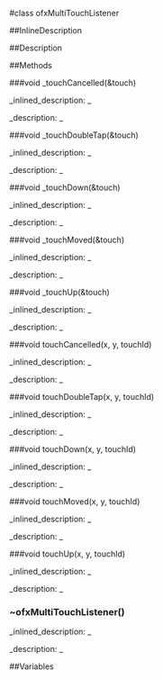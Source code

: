 #class ofxMultiTouchListener


<!--
_visible: True_
_advanced: False_
_istemplated: False_
-->

##InlineDescription






##Description






##Methods



###void _touchCancelled(&touch)

<!--
_syntax: _touchCancelled(&touch)_
_name: _touchCancelled_
_returns: void_
_returns_description: _
_parameters: ofTouchEventArgs &touch_
_access: public_
_version_started: 007_
_version_deprecated: _
_summary: _
_constant: False_
_static: False_
_visible: True_
_advanced: False_
-->

_inlined_description: _








_description: _








<!----------------------------------------------------------------------------->

###void _touchDoubleTap(&touch)

<!--
_syntax: _touchDoubleTap(&touch)_
_name: _touchDoubleTap_
_returns: void_
_returns_description: _
_parameters: ofTouchEventArgs &touch_
_access: public_
_version_started: 007_
_version_deprecated: _
_summary: _
_constant: False_
_static: False_
_visible: True_
_advanced: False_
-->

_inlined_description: _








_description: _








<!----------------------------------------------------------------------------->

###void _touchDown(&touch)

<!--
_syntax: _touchDown(&touch)_
_name: _touchDown_
_returns: void_
_returns_description: _
_parameters: ofTouchEventArgs &touch_
_access: public_
_version_started: 007_
_version_deprecated: _
_summary: _
_constant: False_
_static: False_
_visible: True_
_advanced: False_
-->

_inlined_description: _








_description: _








<!----------------------------------------------------------------------------->

###void _touchMoved(&touch)

<!--
_syntax: _touchMoved(&touch)_
_name: _touchMoved_
_returns: void_
_returns_description: _
_parameters: ofTouchEventArgs &touch_
_access: public_
_version_started: 007_
_version_deprecated: _
_summary: _
_constant: False_
_static: False_
_visible: True_
_advanced: False_
-->

_inlined_description: _








_description: _








<!----------------------------------------------------------------------------->

###void _touchUp(&touch)

<!--
_syntax: _touchUp(&touch)_
_name: _touchUp_
_returns: void_
_returns_description: _
_parameters: ofTouchEventArgs &touch_
_access: public_
_version_started: 007_
_version_deprecated: _
_summary: _
_constant: False_
_static: False_
_visible: True_
_advanced: False_
-->

_inlined_description: _








_description: _








<!----------------------------------------------------------------------------->

###void touchCancelled(x, y, touchId)

<!--
_syntax: touchCancelled(x, y, touchId)_
_name: touchCancelled_
_returns: void_
_returns_description: _
_parameters: float x, float y, int touchId_
_access: public_
_version_started: 007_
_version_deprecated: _
_summary: _
_constant: False_
_static: False_
_visible: True_
_advanced: False_
-->

_inlined_description: _








_description: _








<!----------------------------------------------------------------------------->

###void touchDoubleTap(x, y, touchId)

<!--
_syntax: touchDoubleTap(x, y, touchId)_
_name: touchDoubleTap_
_returns: void_
_returns_description: _
_parameters: float x, float y, int touchId_
_access: public_
_version_started: 007_
_version_deprecated: _
_summary: _
_constant: False_
_static: False_
_visible: True_
_advanced: False_
-->

_inlined_description: _








_description: _








<!----------------------------------------------------------------------------->

###void touchDown(x, y, touchId)

<!--
_syntax: touchDown(x, y, touchId)_
_name: touchDown_
_returns: void_
_returns_description: _
_parameters: float x, float y, int touchId_
_access: public_
_version_started: 007_
_version_deprecated: _
_summary: _
_constant: False_
_static: False_
_visible: True_
_advanced: False_
-->

_inlined_description: _








_description: _








<!----------------------------------------------------------------------------->

###void touchMoved(x, y, touchId)

<!--
_syntax: touchMoved(x, y, touchId)_
_name: touchMoved_
_returns: void_
_returns_description: _
_parameters: float x, float y, int touchId_
_access: public_
_version_started: 007_
_version_deprecated: _
_summary: _
_constant: False_
_static: False_
_visible: True_
_advanced: False_
-->

_inlined_description: _








_description: _








<!----------------------------------------------------------------------------->

###void touchUp(x, y, touchId)

<!--
_syntax: touchUp(x, y, touchId)_
_name: touchUp_
_returns: void_
_returns_description: _
_parameters: float x, float y, int touchId_
_access: public_
_version_started: 007_
_version_deprecated: _
_summary: _
_constant: False_
_static: False_
_visible: True_
_advanced: False_
-->

_inlined_description: _








_description: _








<!----------------------------------------------------------------------------->

### ~ofxMultiTouchListener()

<!--
_syntax: ~ofxMultiTouchListener()_
_name: ~ofxMultiTouchListener_
_returns: _
_returns_description: _
_parameters: _
_access: public_
_version_started: 007_
_version_deprecated: _
_summary: _
_constant: False_
_static: False_
_visible: True_
_advanced: False_
-->

_inlined_description: _








_description: _








<!----------------------------------------------------------------------------->

##Variables




